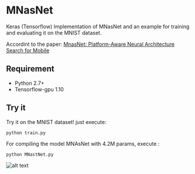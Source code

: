 # MNasNet
Keras (Tensorflow) Implementation of MNasNet and an example for training and evaluating it on the MNIST dataset.

Accordint to the paper: [MnasNet: Platform-Aware Neural Architecture Search for Mobile](https://arxiv.org/pdf/1807.11626.pdf)

## Requirement
* Python 2.7+
* Tensorflow-gpu 1.10

## Try it
Try it on the MNIST dataset! just execute:
```
python train.py
```

For compiling the model MNAsNet with 4.2M params, execute :
```
python MNastNet.py
```

![alt text](https://github.com/Shathe/MNasNet-Keras-Tensorflow/raw/master/network.png)
